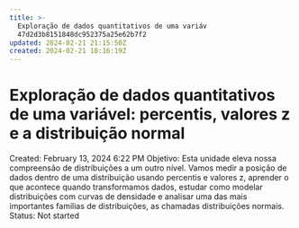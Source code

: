 ```yaml
---
title: >-
  Exploração de dados quantitativos de uma variáv
  47d2d3b8151848dc952375a25e62b7f2
updated: 2024-02-21 21:15:50Z
created: 2024-02-21 18:16:19Z
---
```


# Exploração de dados quantitativos de uma variável: percentis, valores z e a distribuição normal

Created: February 13, 2024 6:22 PM
Objetivo: Esta unidade eleva nossa compreensão de distribuições a um outro nível. Vamos medir a posição de dados dentro de uma distribuição usando percentis e valores z, aprender o que acontece quando transformamos dados, estudar como modelar distribuições com curvas de densidade e analisar uma das mais importantes famílias de distribuições, as chamadas distribuições normais.
Status: Not started